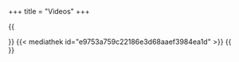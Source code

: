 +++
title = "Videos"
+++

{{<section title="Showtime presentation">}}
{{< mediathek id="e9753a759c22186e3d68aaef3984ea1d" >}}
{{</section>}}
